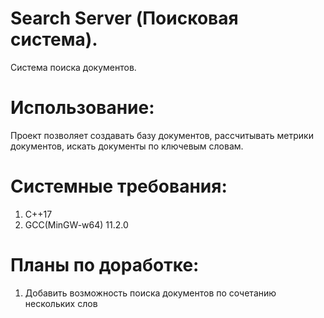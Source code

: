 # Search Server (Поисковая система).

Система поиска документов.

# Использование:

Проект позволяет создавать базу документов, рассчитывать метрики документов, искать документы по ключевым словам.

# Системные требования:

1. С++17
2. GCC(MinGW-w64) 11.2.0

# Планы по доработке:

1. Добавить возможность поиска документов по сочетанию нескольких слов
